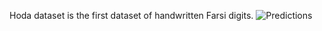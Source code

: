 Hoda dataset is the first dataset of handwritten Farsi digits.
![Predictions](alirezash97/Pattern-Recognition-Course/Hoda/FotoJet.jpeg)
